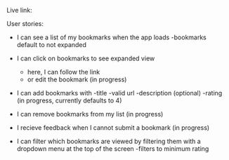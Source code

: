 Live link: 

User stories:

- I can see a list of my bookmarks when the app loads
    -bookmarks default to not expanded

- I can click on bookmarks to see expanded view
    - here, I can follow the link
    - or edit the bookmark (in progress)

- I can add bookmarks with
    -title
    -valid url
    -description (optional)
    -rating (in progress, currently defaults to 4)

- I can remove bookmarks from my list (in progress)

- I recieve feedback when I cannot submit a bookmark (in progress)

- I can filter which bookmarks are viewed by filtering them with a dropdown menu at the top of the screen
    -filters to minimum rating